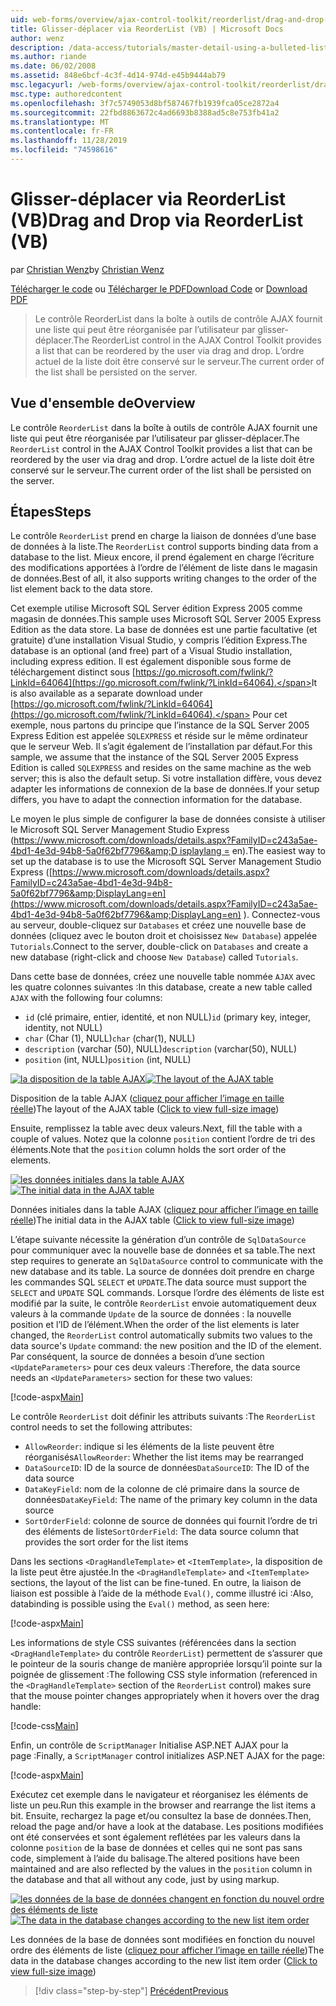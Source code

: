 ```yaml
---
uid: web-forms/overview/ajax-control-toolkit/reorderlist/drag-and-drop-via-reorderlist-vb
title: Glisser-déplacer via ReorderList (VB) | Microsoft Docs
author: wenz
description: /data-access/tutorials/master-detail-using-a-bulleted-list-of-master-records-with-a-details-datalist-vb
ms.author: riande
ms.date: 06/02/2008
ms.assetid: 848e6bcf-4c3f-4d14-974d-e45b9444ab79
msc.legacyurl: /web-forms/overview/ajax-control-toolkit/reorderlist/drag-and-drop-via-reorderlist-vb
msc.type: authoredcontent
ms.openlocfilehash: 3f7c5749053d8bf587467fb1939fca05ce2872a4
ms.sourcegitcommit: 22fbd8863672c4ad6693b8388ad5c8e753fb41a2
ms.translationtype: MT
ms.contentlocale: fr-FR
ms.lasthandoff: 11/28/2019
ms.locfileid: "74598616"
---
```

# <a name="drag-and-drop-via-reorderlist-vb"></a><span data-ttu-id="b3c49-103">Glisser-déplacer via ReorderList (VB)</span><span class="sxs-lookup"><span data-stu-id="b3c49-103">Drag and Drop via ReorderList (VB)</span></span>

<span data-ttu-id="b3c49-104">par [Christian Wenz](https://github.com/wenz)</span><span class="sxs-lookup"><span data-stu-id="b3c49-104">by [Christian Wenz](https://github.com/wenz)</span></span>

<span data-ttu-id="b3c49-105">[Télécharger le code](https://download.microsoft.com/download/9/3/f/93f8daea-bebd-4821-833b-95205389c7d0/ReorderList5.vb.zip) ou [Télécharger le PDF](https://download.microsoft.com/download/2/d/c/2dc10e34-6983-41d4-9c08-f78f5387d32b/reorderlist5VB.pdf)</span><span class="sxs-lookup"><span data-stu-id="b3c49-105">[Download Code](https://download.microsoft.com/download/9/3/f/93f8daea-bebd-4821-833b-95205389c7d0/ReorderList5.vb.zip) or [Download PDF](https://download.microsoft.com/download/2/d/c/2dc10e34-6983-41d4-9c08-f78f5387d32b/reorderlist5VB.pdf)</span></span>

> <span data-ttu-id="b3c49-106">Le contrôle ReorderList dans la boîte à outils de contrôle AJAX fournit une liste qui peut être réorganisée par l’utilisateur par glisser-déplacer.</span><span class="sxs-lookup"><span data-stu-id="b3c49-106">The ReorderList control in the AJAX Control Toolkit provides a list that can be reordered by the user via drag and drop.</span></span> <span data-ttu-id="b3c49-107">L’ordre actuel de la liste doit être conservé sur le serveur.</span><span class="sxs-lookup"><span data-stu-id="b3c49-107">The current order of the list shall be persisted on the server.</span></span>

## <a name="overview"></a><span data-ttu-id="b3c49-108">Vue d'ensemble de</span><span class="sxs-lookup"><span data-stu-id="b3c49-108">Overview</span></span>

<span data-ttu-id="b3c49-109">Le contrôle `ReorderList` dans la boîte à outils de contrôle AJAX fournit une liste qui peut être réorganisée par l’utilisateur par glisser-déplacer.</span><span class="sxs-lookup"><span data-stu-id="b3c49-109">The `ReorderList` control in the AJAX Control Toolkit provides a list that can be reordered by the user via drag and drop.</span></span> <span data-ttu-id="b3c49-110">L’ordre actuel de la liste doit être conservé sur le serveur.</span><span class="sxs-lookup"><span data-stu-id="b3c49-110">The current order of the list shall be persisted on the server.</span></span>

## <a name="steps"></a><span data-ttu-id="b3c49-111">Étapes</span><span class="sxs-lookup"><span data-stu-id="b3c49-111">Steps</span></span>

<span data-ttu-id="b3c49-112">Le contrôle `ReorderList` prend en charge la liaison de données d’une base de données à la liste.</span><span class="sxs-lookup"><span data-stu-id="b3c49-112">The `ReorderList` control supports binding data from a database to the list.</span></span> <span data-ttu-id="b3c49-113">Mieux encore, il prend également en charge l’écriture des modifications apportées à l’ordre de l’élément de liste dans le magasin de données.</span><span class="sxs-lookup"><span data-stu-id="b3c49-113">Best of all, it also supports writing changes to the order of the list element back to the data store.</span></span>

<span data-ttu-id="b3c49-114">Cet exemple utilise Microsoft SQL Server édition Express 2005 comme magasin de données.</span><span class="sxs-lookup"><span data-stu-id="b3c49-114">This sample uses Microsoft SQL Server 2005 Express Edition as the data store.</span></span> <span data-ttu-id="b3c49-115">La base de données est une partie facultative (et gratuite) d’une installation Visual Studio, y compris l’édition Express.</span><span class="sxs-lookup"><span data-stu-id="b3c49-115">The database is an optional (and free) part of a Visual Studio installation, including express edition.</span></span> <span data-ttu-id="b3c49-116">Il est également disponible sous forme de téléchargement distinct sous [https://go.microsoft.com/fwlink/?LinkId=64064](https://go.microsoft.com/fwlink/?LinkId=64064).</span><span class="sxs-lookup"><span data-stu-id="b3c49-116">It is also available as a separate download under [https://go.microsoft.com/fwlink/?LinkId=64064](https://go.microsoft.com/fwlink/?LinkId=64064).</span></span> <span data-ttu-id="b3c49-117">Pour cet exemple, nous partons du principe que l’instance de la SQL Server 2005 Express Edition est appelée `SQLEXPRESS` et réside sur le même ordinateur que le serveur Web. Il s’agit également de l’installation par défaut.</span><span class="sxs-lookup"><span data-stu-id="b3c49-117">For this sample, we assume that the instance of the SQL Server 2005 Express Edition is called `SQLEXPRESS` and resides on the same machine as the web server; this is also the default setup.</span></span> <span data-ttu-id="b3c49-118">Si votre installation diffère, vous devez adapter les informations de connexion de la base de données.</span><span class="sxs-lookup"><span data-stu-id="b3c49-118">If your setup differs, you have to adapt the connection information for the database.</span></span>

<span data-ttu-id="b3c49-119">Le moyen le plus simple de configurer la base de données consiste à utiliser le Microsoft SQL Server Management Studio Express ([https://www.microsoft.com/downloads/details.aspx?FamilyID=c243a5ae-4bd1-4e3d-94b8-5a0f62bf7796&amp;D isplaylang =](https://www.microsoft.com/downloads/details.aspx?FamilyID=c243a5ae-4bd1-4e3d-94b8-5a0f62bf7796&amp;DisplayLang=en) en).</span><span class="sxs-lookup"><span data-stu-id="b3c49-119">The easiest way to set up the database is to use the Microsoft SQL Server Management Studio Express ([https://www.microsoft.com/downloads/details.aspx?FamilyID=c243a5ae-4bd1-4e3d-94b8-5a0f62bf7796&amp;DisplayLang=en](https://www.microsoft.com/downloads/details.aspx?FamilyID=c243a5ae-4bd1-4e3d-94b8-5a0f62bf7796&amp;DisplayLang=en) ).</span></span> <span data-ttu-id="b3c49-120">Connectez-vous au serveur, double-cliquez sur `Databases` et créez une nouvelle base de données (cliquez avec le bouton droit et choisissez `New Database`) appelée `Tutorials`.</span><span class="sxs-lookup"><span data-stu-id="b3c49-120">Connect to the server, double-click on `Databases` and create a new database (right-click and choose `New Database`) called `Tutorials`.</span></span>

<span data-ttu-id="b3c49-121">Dans cette base de données, créez une nouvelle table nommée `AJAX` avec les quatre colonnes suivantes :</span><span class="sxs-lookup"><span data-stu-id="b3c49-121">In this database, create a new table called `AJAX` with the following four columns:</span></span>

- <span data-ttu-id="b3c49-122">`id` (clé primaire, entier, identité, et non NULL)</span><span class="sxs-lookup"><span data-stu-id="b3c49-122">`id` (primary key, integer, identity, not NULL)</span></span>
- <span data-ttu-id="b3c49-123">`char` (Char (1), NULL)</span><span class="sxs-lookup"><span data-stu-id="b3c49-123">`char` (char(1), NULL)</span></span>
- <span data-ttu-id="b3c49-124">`description` (varchar (50), NULL)</span><span class="sxs-lookup"><span data-stu-id="b3c49-124">`description` (varchar(50), NULL)</span></span>
- <span data-ttu-id="b3c49-125">`position` (int, NULL)</span><span class="sxs-lookup"><span data-stu-id="b3c49-125">`position` (int, NULL)</span></span>

<span data-ttu-id="b3c49-126">[![la disposition de la table AJAX](drag-and-drop-via-reorderlist-vb/_static/image2.png)](drag-and-drop-via-reorderlist-vb/_static/image1.png)</span><span class="sxs-lookup"><span data-stu-id="b3c49-126">[![The layout of the AJAX table](drag-and-drop-via-reorderlist-vb/_static/image2.png)](drag-and-drop-via-reorderlist-vb/_static/image1.png)</span></span>

<span data-ttu-id="b3c49-127">Disposition de la table AJAX ([cliquez pour afficher l’image en taille réelle](drag-and-drop-via-reorderlist-vb/_static/image3.png))</span><span class="sxs-lookup"><span data-stu-id="b3c49-127">The layout of the AJAX table ([Click to view full-size image](drag-and-drop-via-reorderlist-vb/_static/image3.png))</span></span>

<span data-ttu-id="b3c49-128">Ensuite, remplissez la table avec deux valeurs.</span><span class="sxs-lookup"><span data-stu-id="b3c49-128">Next, fill the table with a couple of values.</span></span> <span data-ttu-id="b3c49-129">Notez que la colonne `position` contient l’ordre de tri des éléments.</span><span class="sxs-lookup"><span data-stu-id="b3c49-129">Note that the `position` column holds the sort order of the elements.</span></span>

<span data-ttu-id="b3c49-130">[![les données initiales dans la table AJAX](drag-and-drop-via-reorderlist-vb/_static/image5.png)](drag-and-drop-via-reorderlist-vb/_static/image4.png)</span><span class="sxs-lookup"><span data-stu-id="b3c49-130">[![The initial data in the AJAX table](drag-and-drop-via-reorderlist-vb/_static/image5.png)](drag-and-drop-via-reorderlist-vb/_static/image4.png)</span></span>

<span data-ttu-id="b3c49-131">Données initiales dans la table AJAX ([cliquez pour afficher l’image en taille réelle](drag-and-drop-via-reorderlist-vb/_static/image6.png))</span><span class="sxs-lookup"><span data-stu-id="b3c49-131">The initial data in the AJAX table ([Click to view full-size image](drag-and-drop-via-reorderlist-vb/_static/image6.png))</span></span>

<span data-ttu-id="b3c49-132">L’étape suivante nécessite la génération d’un contrôle de `SqlDataSource` pour communiquer avec la nouvelle base de données et sa table.</span><span class="sxs-lookup"><span data-stu-id="b3c49-132">The next step requires to generate an `SqlDataSource` control to communicate with the new database and its table.</span></span> <span data-ttu-id="b3c49-133">La source de données doit prendre en charge les commandes SQL `SELECT` et `UPDATE`.</span><span class="sxs-lookup"><span data-stu-id="b3c49-133">The data source must support the `SELECT` and `UPDATE` SQL commands.</span></span> <span data-ttu-id="b3c49-134">Lorsque l’ordre des éléments de liste est modifié par la suite, le contrôle `ReorderList` envoie automatiquement deux valeurs à la commande `Update` de la source de données : la nouvelle position et l’ID de l’élément.</span><span class="sxs-lookup"><span data-stu-id="b3c49-134">When the order of the list elements is later changed, the `ReorderList` control automatically submits two values to the data source's `Update` command: the new position and the ID of the element.</span></span> <span data-ttu-id="b3c49-135">Par conséquent, la source de données a besoin d’une section `<UpdateParameters>` pour ces deux valeurs :</span><span class="sxs-lookup"><span data-stu-id="b3c49-135">Therefore, the data source needs an `<UpdateParameters>` section for these two values:</span></span>

[!code-aspx[Main](drag-and-drop-via-reorderlist-vb/samples/sample1.aspx)]

<span data-ttu-id="b3c49-136">Le contrôle `ReorderList` doit définir les attributs suivants :</span><span class="sxs-lookup"><span data-stu-id="b3c49-136">The `ReorderList` control needs to set the following attributes:</span></span>

- <span data-ttu-id="b3c49-137">`AllowReorder`: indique si les éléments de la liste peuvent être réorganisés</span><span class="sxs-lookup"><span data-stu-id="b3c49-137">`AllowReorder`: Whether the list items may be rearranged</span></span>
- <span data-ttu-id="b3c49-138">`DataSourceID`: ID de la source de données</span><span class="sxs-lookup"><span data-stu-id="b3c49-138">`DataSourceID`: The ID of the data source</span></span>
- <span data-ttu-id="b3c49-139">`DataKeyField`: nom de la colonne de clé primaire dans la source de données</span><span class="sxs-lookup"><span data-stu-id="b3c49-139">`DataKeyField`: The name of the primary key column in the data source</span></span>
- <span data-ttu-id="b3c49-140">`SortOrderField`: colonne de source de données qui fournit l’ordre de tri des éléments de liste</span><span class="sxs-lookup"><span data-stu-id="b3c49-140">`SortOrderField`: The data source column that provides the sort order for the list items</span></span>

<span data-ttu-id="b3c49-141">Dans les sections `<DragHandleTemplate>` et `<ItemTemplate>`, la disposition de la liste peut être ajustée.</span><span class="sxs-lookup"><span data-stu-id="b3c49-141">In the `<DragHandleTemplate>` and `<ItemTemplate>` sections, the layout of the list can be fine-tuned.</span></span> <span data-ttu-id="b3c49-142">En outre, la liaison de liaison est possible à l’aide de la méthode `Eval()`, comme illustré ici :</span><span class="sxs-lookup"><span data-stu-id="b3c49-142">Also, databinding is possible using the `Eval()` method, as seen here:</span></span>

[!code-aspx[Main](drag-and-drop-via-reorderlist-vb/samples/sample2.aspx)]

<span data-ttu-id="b3c49-143">Les informations de style CSS suivantes (référencées dans la section `<DragHandleTemplate>` du contrôle `ReorderList`) permettent de s’assurer que le pointeur de la souris change de manière appropriée lorsqu’il pointe sur la poignée de glissement :</span><span class="sxs-lookup"><span data-stu-id="b3c49-143">The following CSS style information (referenced in the `<DragHandleTemplate>` section of the `ReorderList` control) makes sure that the mouse pointer changes appropriately when it hovers over the drag handle:</span></span>

[!code-css[Main](drag-and-drop-via-reorderlist-vb/samples/sample3.css)]

<span data-ttu-id="b3c49-144">Enfin, un contrôle de `ScriptManager` Initialise ASP.NET AJAX pour la page :</span><span class="sxs-lookup"><span data-stu-id="b3c49-144">Finally, a `ScriptManager` control initializes ASP.NET AJAX for the page:</span></span>

[!code-aspx[Main](drag-and-drop-via-reorderlist-vb/samples/sample4.aspx)]

<span data-ttu-id="b3c49-145">Exécutez cet exemple dans le navigateur et réorganisez les éléments de liste un peu.</span><span class="sxs-lookup"><span data-stu-id="b3c49-145">Run this example in the browser and rearrange the list items a bit.</span></span> <span data-ttu-id="b3c49-146">Ensuite, rechargez la page et/ou consultez la base de données.</span><span class="sxs-lookup"><span data-stu-id="b3c49-146">Then, reload the page and/or have a look at the database.</span></span> <span data-ttu-id="b3c49-147">Les positions modifiées ont été conservées et sont également reflétées par les valeurs dans la colonne `position` de la base de données et celles qui ne sont pas sans code, simplement à l’aide du balisage.</span><span class="sxs-lookup"><span data-stu-id="b3c49-147">The altered positions have been maintained and are also reflected by the values in the `position` column in the database and that all without any code, just by using markup.</span></span>

<span data-ttu-id="b3c49-148">[![les données de la base de données changent en fonction du nouvel ordre des éléments de liste](drag-and-drop-via-reorderlist-vb/_static/image8.png)](drag-and-drop-via-reorderlist-vb/_static/image7.png)</span><span class="sxs-lookup"><span data-stu-id="b3c49-148">[![The data in the database changes according to the new list item order](drag-and-drop-via-reorderlist-vb/_static/image8.png)](drag-and-drop-via-reorderlist-vb/_static/image7.png)</span></span>

<span data-ttu-id="b3c49-149">Les données de la base de données sont modifiées en fonction du nouvel ordre des éléments de liste ([cliquez pour afficher l’image en taille réelle](drag-and-drop-via-reorderlist-vb/_static/image9.png))</span><span class="sxs-lookup"><span data-stu-id="b3c49-149">The data in the database changes according to the new list item order ([Click to view full-size image](drag-and-drop-via-reorderlist-vb/_static/image9.png))</span></span>

> [!div class="step-by-step"]
> [<span data-ttu-id="b3c49-150">Précédent</span><span class="sxs-lookup"><span data-stu-id="b3c49-150">Previous</span></span>](using-postbacks-with-reorderlist-vb.md)
